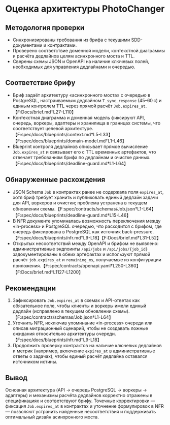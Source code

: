 # Оценка архитектуры PhotoChanger

## Методология проверки
- Синхронизированы требования из брифа с текущими SDD-документами и контрактами.
- Проверено соответствие доменной модели, контекстной диаграммы и расчёта дедлайнов целям асинхронного моста и TTL.
- Сверены схемы JSON и OpenAPI на наличие ключевых полей, необходимых для управления дедлайнами и очередью.

## Соответствие брифу
- Бриф задаёт архитектуру «асинхронного моста» с очередью в PostgreSQL, настраиваемым дедлайном `T_sync_response` (45–60 с) и единым контролем TTL через прямой расчёт `Job.expires_at`.【F:Docs/brief.md†L27-L110】
- Контекстная диаграмма и доменная модель фиксируют API, очередь, воркеры, адаптеры и хранилища в границах системы, что соответствует целевой архитектуре.【F:spec/docs/blueprints/context.md†L5-L33】【F:spec/docs/blueprints/domain-model.md†L1-L46】
- Blueprint контроля дедлайнов описывает прямое вычисление `Job.expires_at` и связывает его с TTL временных артефактов, что отвечает требованиям брифа по дедлайнам и очистке данных.【F:spec/docs/blueprints/deadline-guard.md†L1-L64】

## Обнаруженные расхождения
- JSON Schema `Job` в контрактах ранее не содержала поля `expires_at`, хотя бриф требует хранить и публиковать единый дедлайн задачи для API, воркеров и очистки; проблема устранена в текущем обновлении схемы.【F:spec/contracts/schemas/Job.json†L1-L64】【F:spec/docs/blueprints/deadline-guard.md†L15-L46】
- В NFR документе упоминалась возможность переключения между «in-process» и PostgreSQL очередью, что расходится с брифом, где очередь фиксирована в PostgreSQL как источник back-pressure.【F:spec/docs/blueprints/nfr.md†L9-L18】【F:Docs/brief.md†L31-L52】
- Открытых несоответствий между OpenAPI и брифом не выявлено: административные эндпоинты `/api/jobs` и `/api/jobs/{job_id}` задокументированы в обеих артефактах и используют прямой расчёт `job.expires_at` и `remaining_ms`, получаемые из конфигурации приложения.【F:spec/contracts/openapi.yaml†L250-L360】【F:Docs/brief.md†L1127-L1200】

## Рекомендации
1. Зафиксировать `Job.expires_at` в схемах и API-ответах как обязательное поле, чтобы клиенты и воркеры имели единый дедлайн (исправлено в текущем обновлении схемы).【F:spec/contracts/schemas/Job.json†L1-L64】
2. Уточнить NFR, исключив упоминание «in-process» очереди или описав миграционный сценарий, чтобы не создавать ложные ожидания относительно архитектуры очереди.【F:spec/docs/blueprints/nfr.md†L9-L18】
3. Продолжить проверку контрактов на наличие ключевых дедлайнов и метрик (например, включение `expires_at` в административные ответы о задачах), чтобы единый расчёт дедлайна оставался источником истины.

## Вывод
Основная архитектура (API → очередь PostgreSQL → воркеры → адаптеры) и механизмы расчёта дедлайнов корректно отражены в спецификациях и соответствуют брифу. Точечные корректировки — фиксация `Job.expires_at` в контрактах и уточнение формулировок в NFR — позволяют устранить найденные несоответствия и поддерживать оптимальный дизайн асинхронного моста.
